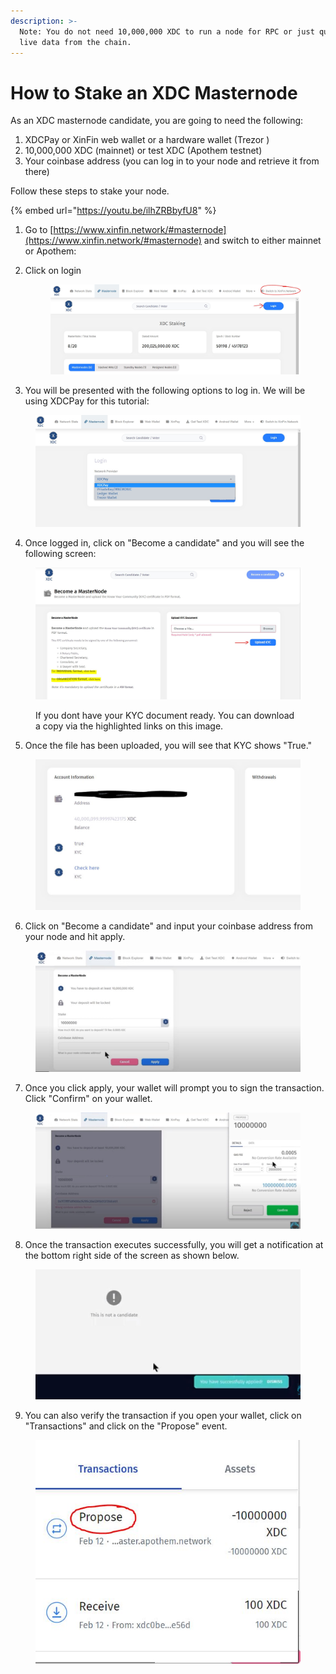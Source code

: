 ```yaml
---
description: >-
  Note: You do not need 10,000,000 XDC to run a node for RPC or just querying
  live data from the chain.
---
```


# How to Stake an XDC Masternode

As an XDC masternode candidate, you are going to need the following:&#x20;

1. XDCPay or XinFin web wallet or a hardware wallet (Trezor )
2. 10,000,000 XDC (mainnet) or test XDC (Apothem testnet)
3. Your coinbase address (you can log in to your node and retrieve it from there)

Follow these steps to stake your node.

{% embed url="https://youtu.be/ilhZRBbyfU8" %}

1. Go to [https://www.xinfin.network/#masternode](https://www.xinfin.network/#masternode) and switch to either mainnet or Apothem:&#x20;
2.  Click on login

    <figure><img src="../../.gitbook/assets/node1.JPG" alt=""><figcaption></figcaption></figure>
3. You will be presented with the following options to log in. We will be using XDCPay for this tutorial:&#x20;

<figure><img src="../../.gitbook/assets/node2.JPG" alt=""><figcaption></figcaption></figure>

4. Once logged in, click on "Become a candidate" and you will see the following screen:

<figure><img src="../../.gitbook/assets/node3.JPG" alt=""><figcaption><p>If you dont have your KYC document ready. You can download a copy via the highlighted links on this image. </p></figcaption></figure>

5. Once the file has been uploaded, you will see that KYC shows "True."&#x20;

<figure><img src="../../.gitbook/assets/node4.JPG" alt=""><figcaption></figcaption></figure>

6. Click on "Become a candidate" and input your coinbase address from your node and hit apply.

<figure><img src="../../.gitbook/assets/node6.JPG" alt=""><figcaption></figcaption></figure>

7. Once you click apply, your wallet will prompt you to sign the transaction. Click "Confirm" on your wallet.

<figure><img src="../../.gitbook/assets/node7.JPG" alt=""><figcaption></figcaption></figure>

8. Once the transaction executes successfully, you will get a notification at the bottom right side of the screen as shown below.&#x20;

<figure><img src="../../.gitbook/assets/node8.JPG" alt=""><figcaption></figcaption></figure>

9. You can also verify the transaction if you open your wallet, click on "Transactions" and click on the "Propose" event. &#x20;

<figure><img src="../../.gitbook/assets/node5.JPG" alt=""><figcaption></figcaption></figure>

